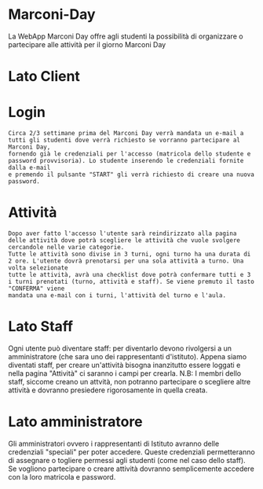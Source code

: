 # Marconi-Day

La WebApp Marconi Day offre agli studenti la possibilità di organizzare o partecipare alle attività per il giorno Marconi Day

# Lato Client
  
 # Login
    Circa 2/3 settimane prima del Marconi Day verrà mandata un e-mail a tutti gli studenti dove verrà richiesto se vorranno partecipare al Marconi Day, 
    fornendo già le credenziali per l'accesso (matricola dello studente e password provvisoria). Lo studente inserendo le credenziali fornite dalla e-mail
    e premendo il pulsante "START" gli verrà richiesto di creare una nuova password.
  
 # Attività
    Dopo aver fatto l'accesso l'utente sarà reindirizzato alla pagina delle attività dove potrà scegliere le attività che vuole svolgere cercandole nelle varie categorie. 
    Tutte le attività sono divise in 3 turni, ogni turno ha una durata di 2 ore. L'utente dovrà prenotarsi per una sola attività a turno. Una volta selezionate 
    tutte le attività, avrà una checklist dove potrà confermare tutti e 3 i turni prenotati (turno, attività e staff). Se viene premuto il tasto "CONFERMA" viene 
    mandata una e-mail con i turni, l'attività del turno e l'aula.

# Lato Staff
   Ogni utente può diventare staff: per diventarlo devono rivolgersi a un amministratore (che sara uno dei rappresentanti d'istituto). Appena siamo diventati staff, 
   per creare un'attività bisogna inanzitutto essere loggati e nella pagina "Attività" ci saranno i campi per crearla. 
   N.B: I membri dello staff, siccome creano un attvità, non potranno partecipare o scegliere altre attività e dovranno presiedere rigorosamente in quella creata.

# Lato amministratore
  Gli amministratori ovvero i rappresentanti di Istituto avranno delle credenziali "speciali" per poter accedere. Queste credenziali permetteranno di assegnare o 
  togliere permessi agli studenti (come nel caso dello staff). Se vogliono partecipare o creare attività dovranno semplicemente accedere con la loro matricola e password.
